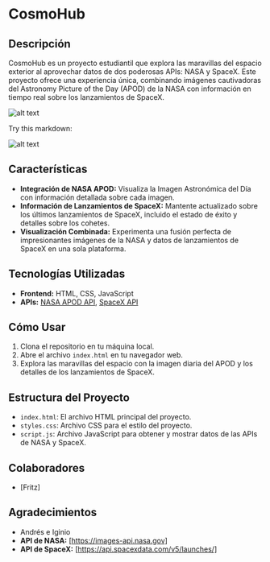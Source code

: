 # CosmoHub

## Descripción
CosmoHub es un proyecto estudiantil que explora las maravillas del espacio exterior al aprovechar datos de dos poderosas APIs: NASA y SpaceX. Este proyecto ofrece una experiencia única, combinando imágenes cautivadoras del Astronomy Picture of the Day (APOD) de la NASA con información en tiempo real sobre los lanzamientos de SpaceX.

![alt text](https://ih1.redbubble.net/image.4680922817.0373/ur,pin_small_front,square,1000x1000.jpg)

Try this markdown:

![alt text](http://akpsi-umdearborn.org/wp-content/uploads/2019/03/spacex-logo.jpg)


## Características
- **Integración de NASA APOD:** Visualiza la Imagen Astronómica del Día con información detallada sobre cada imagen.
- **Información de Lanzamientos de SpaceX:** Mantente actualizado sobre los últimos lanzamientos de SpaceX, incluido el estado de éxito y detalles sobre los cohetes.
- **Visualización Combinada:** Experimenta una fusión perfecta de impresionantes imágenes de la NASA y datos de lanzamientos de SpaceX en una sola plataforma.


## Tecnologías Utilizadas
- **Frontend:** HTML, CSS, JavaScript
- **APIs:** [NASA APOD API](https://images-api.nasa.gov), [SpaceX API](https://api.spacexdata.com/v5/launches/)

## Cómo Usar
1. Clona el repositorio en tu máquina local.
2. Abre el archivo `index.html` en tu navegador web.
3. Explora las maravillas del espacio con la imagen diaria del APOD y los detalles de los lanzamientos de SpaceX.

## Estructura del Proyecto
- `index.html`: El archivo HTML principal del proyecto.
- `styles.css`: Archivo CSS para el estilo del proyecto.
- `script.js`: Archivo JavaScript para obtener y mostrar datos de las APIs de NASA y SpaceX.

## Colaboradores
- [Fritz]

## Agradecimientos
- Andrés e Iginio
- **API de NASA:** [https://images-api.nasa.gov]
- **API de SpaceX:** [https://api.spacexdata.com/v5/launches/]